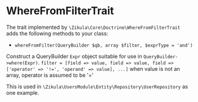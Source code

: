 # WhereFromFilterTrait

The trait implemented by `\Zikula\Core\Doctrine\WhereFromFilterTrait` adds the following methods to your class:

- `whereFromFilter(QueryBuilder $qb, array $filter, $exprType = 'and')`

Construct a QueryBuilder `Expr` object suitable for use in `QueryBuilder->where(Expr)`.
`filter = [field => value, field => value, field => ['operator' => '!=', 'operand' => value], ...]`
when value is not an array, operator is assumed to be '='

This is used in `\Zikula\UsersModule\Entity\Repository\UserRepository` as one example.
